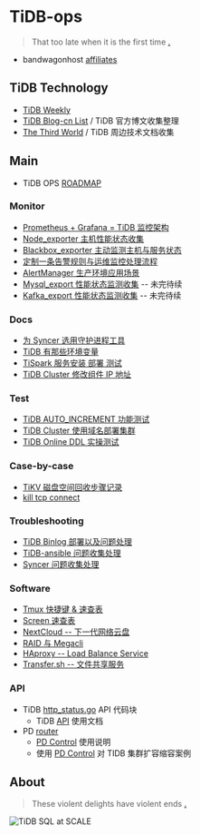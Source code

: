# TiDB-ops

> That too late when it is the first time [.](https://www.google.com/ "Google")

- bandwagonhost [affiliates](https://bandwagonhost.com/aff.php?aff=1572)

## TiDB Technology

- [TiDB Weekly](http://weekly.pingcap.com "Weekly update in TiDB")
- [TiDB Blog-cn List](TiDB-Blog-List.md) / TiDB 官方博文收集整理
- [The Third World](The-Third-World.md) / TiDB 周边技术文档收集

## Main

- TiDB OPS [ROADMAP](ROADMAP.md)

### Monitor

- [Prometheus + Grafana = TiDB 监控架构](Monitor/170601-Prometheus-Grafana.md)
- [Node_exporter 主机性能状态收集](Monitor/170602-Node_exporter.md)
- [Blackbox_exporter 主动监测主机与服务状态](Monitor/170603-Blackbox_exporter.md)
- [定制一条告警规则与运维监控处理流程](Monitor/170605-Alert-Rules-Case.md)
- [AlertManager 生产环境应用场景](Monitor/170607-AlertManager.md)
- [Mysql_export 性能状态监测收集](Monitor/170701-Mysql_export.md) -- 未完待续
- [Kafka_export 性能状态监测收集](Monitor/170702-Kafka_export.md) -- 未完待续

### Docs

- [为 Syncer 选用守护进程工具](Docs/180323-Systemd-Syncer.md)
- [TiDB 有那些环境变量](Docs/180411-TiDB-vars.md)
- [TiSpark 服务安装 部署 测试](Docs/180416-TiSpark-deploy.md)
- [TiDB Cluster 修改组件 IP 地址](Docs/180327-TiDB-IP.md)

### Test

- [TiDB AUTO_INCREMENT 功能测试](Test/180327-AutoIncrementTest.md)
- [TiDB Cluster 使用域名部署集群](Test/180406-TiDB-Domain.md)
- [TiDB Online DDL 实操测试](Test/171010-TiDB-Online-DDL.md)

### Case-by-case

- [TiKV 磁盘空间回收步骤记录](Case-by-case/180503-Disk-Space-recovery.md)
- [kill tcp connect](Case-by-case/180505-tcpkill.md)

### Troubleshooting

- [TiDB Binlog 部署以及问题处理](Troubleshooting/TiDB-Binlog.md)
- [TiDB-ansible 问题收集处理](Troubleshooting/tidb-ansible-FAQ.md)
- [Syncer 问题收集处理](Troubleshooting/Syncer-FAQ.md)

### Software

- [Tmux 快捷键 & 速查表](SoftWare/tmux.md)
- [Screen 速查表](SoftWare/screen.md)
- [NextCloud -- 下一代网络云盘](SoftWare/nextcloud.md)
- [RAID 与 Megacli](SoftWare/Megacli.md)
- [HAproxy -- Load Balance Service](SoftWare/HAproxy.md)
- [Transfer.sh -- 文件共享服务](SoftWare/Transfer.sh.md)

### API

- TiDB [http_status.go](https://github.com/pingcap/tidb/blob/master/server/http_status.go) API 代码块
  - TiDB [API](https://github.com/pingcap/tidb/blob/master/docs/tidb_http_api.md) 使用文档
- PD [router](https://github.com/pingcap/pd/blob/master/server/api/router.go)
  - [PD Control](https://github.com/pingcap/docs-cn/blob/master/tools/pd-control.md) 使用说明
  - 使用 [PD Control](https://github.com/pingcap/docs-cn/blob/master/op-guide/horizontal-scale.md) 对 TIDB 集群扩容缩容案例

## About

> These violent delights have violent ends [.](https://github.com/BigerCAP/tidb-ops "Westworld")

![TiDB SQL at SCALE](https://raw.githubusercontent.com/BigerCAP/tidb-ops/master/Media/about-logo.png "A Distributed HTAP database compatible with the MySQL protocol")
